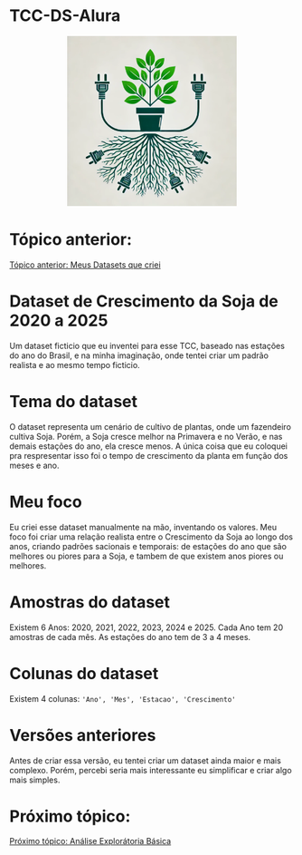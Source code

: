 # TCC-DS-Alura
<p align="center">
    <img src="./icone.webp" width="300px" height="300px">
</p>

# Tópico anterior:
[Tópico anterior: Meus Datasets que criei](../criando-datasets/)

# Dataset de Crescimento da Soja de 2020 a 2025
Um dataset ficticio que eu inventei para esse TCC, baseado nas estações do ano do Brasil, e na minha imaginação, onde tentei criar um padrão realista e ao mesmo tempo ficticio.

# Tema do dataset
O dataset representa um cenário de cultivo de plantas, onde um fazendeiro cultiva Soja. Porém, a Soja cresce melhor na Primavera e no Verão, e nas demais estações do ano, ela cresce menos. A única coisa que eu coloquei pra respresentar isso foi o tempo de crescimento da planta em função dos meses e ano.

# Meu foco
Eu criei esse dataset manualmente na mão, inventando os valores. Meu foco foi criar uma relação realista entre o Crescimento da Soja ao longo dos anos, criando padrões sacionais e temporais: de estações do ano que são melhores ou piores para a Soja, e tambem de que existem anos piores ou melhores.

# Amostras do dataset
Existem 6 Anos: 2020, 2021, 2022, 2023, 2024 e 2025. 
Cada Ano tem 20 amostras de cada mês. As estações do ano tem de 3 a 4 meses.

# Colunas do dataset
Existem 4 colunas: `'Ano', 'Mes', 'Estacao', 'Crescimento'`

# Versões anteriores
Antes de criar essa versão, eu tentei criar um dataset ainda maior e mais complexo. Porém, percebi seria mais interessante eu simplificar e criar algo mais simples.

# Próximo tópico:
[Próximo tópico: Análise Explorátoria Básica](../analise-exploratoria/)

